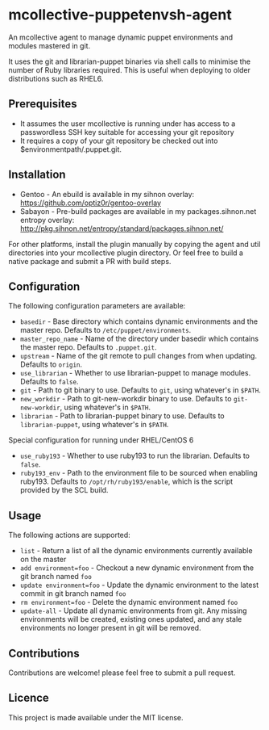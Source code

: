 mcollective-puppetenvsh-agent
=============================

An mcollective agent to manage dynamic puppet environments and modules
mastered in git.

It uses the git and librarian-puppet binaries via shell calls to 
minimise the number of Ruby libraries required. This is useful when deploying
to older distributions such as RHEL6.

Prerequisites
-------------

 - It assumes the user mcollective is running under has access to a
   passwordless SSH key suitable for accessing your git repository
 - It requires a copy of your git repository be checked out into
   $environmentpath/.puppet.git.

Installation
------------

 - Gentoo - An ebuild is available in my sihnon overlay:
   https://github.com/optiz0r/gentoo-overlay
 - Sabayon - Pre-build packages are available in my packages.sihnon.net
   entropy overlay: http://pkg.sihnon.net/entropy/standard/packages.sihnon.net/

For other platforms, install the plugin manually by copying the agent and util
directories into your mcollective plugin directory. Or feel free to build a
native package and submit a PR with build steps.

Configuration
-------------

The following configuration parameters are available:

 - `basedir` - Base directory which contains dynamic environments and the
    master repo. Defaults to `/etc/puppet/environments`.
 - `master_repo_name` - Name of the directory under basedir which contains the
    master repo. Defaults to `.puppet.git`.
 - `upstream` - Name of the git remote to pull changes from when updating.
    Defaults to `origin`.
 - `use_librarian` - Whether to use librarian-puppet to manage modules.
    Defaults to `false`.
 - `git` - Path to git binary to use. Defaults to `git`, using whatever's
    in `$PATH`.
 - `new_workdir` - Path to git-new-workdir binary to use. Defaults to
   `git-new-workdir`, using whatever's in `$PATH`.
 - `librarian` - Path to librarian-puppet binary to use. Defaults to
   `librarian-puppet`, using whatever's in `$PATH`.

Special configuration for running under RHEL/CentOS 6
 - `use_ruby193` - Whether to use ruby193 to run the librarian. Defaults to
   `false`.
 - `ruby193_env` - Path to the environment file to be sourced when enabling
   ruby193. Defaults to `/opt/rh/ruby193/enable`, which is the script provided
   by the SCL build.

Usage
-----

The following actions are supported:

 - `list` - Return a list of all the dynamic environments currently available
   on the master
 - `add environment=foo` - Checkout a new dynamic environment from the git
   branch named `foo`
 - `update environment=foo` - Update the dynamic environment to the latest
   commit in git branch named `foo`
 - `rm environment=foo` - Delete the dynamic environment named `foo`
 - `update-all` - Update all dynamic environments from git. Any missing
   environments will be created, existing ones updated, and any stale
   environments no longer present in git will be removed.

Contributions
-------------

Contributions are welcome! please feel free to submit a pull request.

Licence
-------

This project is made available under the MIT license.
